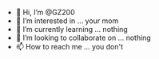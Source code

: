- 👋 Hi, I’m @GZ200
- 👀 I’m interested in ... your mom
- 🌱 I’m currently learning ... nothing
- 💞️ I’m looking to collaborate on ... nothing
- 📫 How to reach me ... you don't

<!---
GZ200/GZ200 is a ✨ special ✨ repository because its `README.md` (this file) appears on your GitHub profile.
You can click the Preview link to take a look at your changes.
--->
